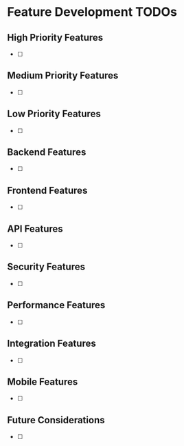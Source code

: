 # Feature Development TODOs

## High Priority Features

-   [ ]

## Medium Priority Features

-   [ ]

## Low Priority Features

-   [ ]

## Backend Features

-   [ ]

## Frontend Features

-   [ ]

## API Features

-   [ ]

## Security Features

-   [ ]

## Performance Features

-   [ ]

## Integration Features

-   [ ]

## Mobile Features

-   [ ]

## Future Considerations

-   [ ]
